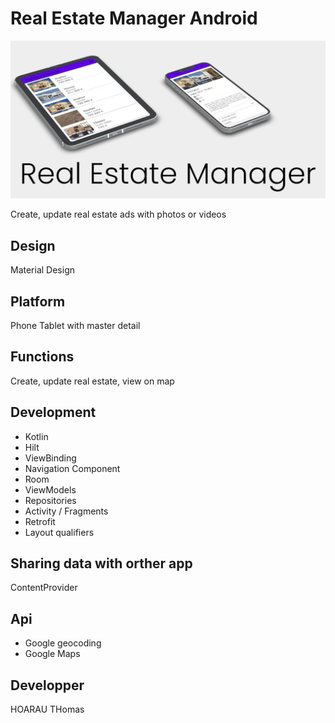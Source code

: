 # Real Estate Manager Android

![start image](https://github.com/hoaraut35/P9/blob/main/blob/mockup.JPG)


Create, update real estate ads with photos or videos 

## Design
Material Design

## Platform
Phone
Tablet with master detail

## Functions
Create, update real estate, view on map

## Development
- Kotlin 
- Hilt
- ViewBinding
- Navigation Component
- Room
- ViewModels
- Repositories
- Activity / Fragments
- Retrofit
- Layout qualifiers

## Sharing data with orther app
ContentProvider

## Api 
- Google geocoding
- Google Maps

## Developper
HOARAU THomas